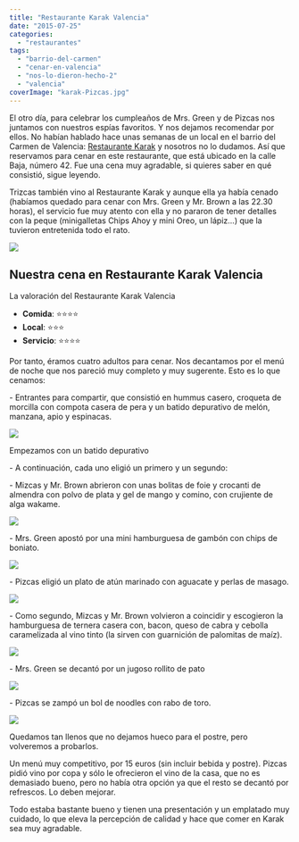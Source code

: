 ```yaml
---
title: "Restaurante Karak Valencia"
date: "2015-07-25"
categories:
  - "restaurantes"
tags:
  - "barrio-del-carmen"
  - "cenar-en-valencia"
  - "nos-lo-dieron-hecho-2"
  - "valencia"
coverImage: "karak-Pizcas.jpg"
---
```


El otro día, para celebrar los cumpleaños de Mrs. Green y de Pizcas nos juntamos con nuestros espías favoritos. Y nos dejamos recomendar por ellos. No habían hablado hace unas semanas de un local en el barrio del Carmen de Valencia: [Restaurante Karak](http://www.restaurantekarak.com/) y nosotros no lo dudamos. Así que reservamos para cenar en este restaurante, que está ubicado en la calle Baja, número 42. Fue una cena muy agradable, si quieres saber en qué consistió, sigue leyendo.

Trizcas también vino al Restaurante Karak y aunque ella ya había cenado (habíamos quedado para cenar con Mrs. Green y Mr. Brown a las 22.30 horas), el servicio fue muy atento con ella y no pararon de tener detalles con la peque (minigalletas Chips Ahoy y mini Oreo, un lápiz...) que la tuvieron entretenida todo el rato.

![](images/13258_804284212967625_1620927325024520739_n.png)

## Nuestra cena en Restaurante Karak Valencia

La valoración del Restaurante Karak Valencia

- **Comida**: ⭐⭐⭐⭐
- **Local**: ⭐⭐⭐
- **Servicio**: ⭐⭐⭐⭐

Por tanto, éramos cuatro adultos para cenar. Nos decantamos por el menú de noche que nos pareció muy completo y muy sugerente. Esto es lo que cenamos:

\- Entrantes para compartir, que consistió en hummus casero, croqueta de morcilla con compota casera de pera y un batido depurativo de melón, manzana, apio y espinacas.

![](images/karak7-Pizcas.jpg)

Empezamos con un batido depurativo

\- A continuación, cada uno eligió un primero y un segundo:

\- Mizcas y Mr. Brown abrieron con unas bolitas de foie y crocanti de almendra con polvo de plata y gel de mango y comino, con crujiente de alga wakame.

![](images/karak5-Pizcas.jpg)

\- Mrs. Green apostó por una mini hamburguesa de gambón con chips de boniato.

![](images/karak4-Pizcas.jpg)

\- Pizcas eligió un plato de atún marinado con aguacate y perlas de masago.

![](images/karak6-Pizcas.jpg)

\- Como segundo, Mizcas y Mr. Brown volvieron a coincidir y escogieron la hamburguesa de ternera casera con, bacon, queso de cabra y cebolla caramelizada al vino tinto (la sirven con guarnición de palomitas de maíz).

![](images/karak2-Pizcas.jpg)

\- Mrs. Green se decantó por un jugoso rollito de pato

![](images/karak-Pizcas.jpg)

\- Pizcas se zampó un bol de noodles con rabo de toro.

![](images/karak3-Pizcas.jpg)

Quedamos tan llenos que no dejamos hueco para el postre, pero volveremos a probarlos.

Un menú muy competitivo, por 15 euros (sin incluir bebida y postre). Pizcas pidió vino por copa y sólo le ofrecieron el vino de la casa, que no es demasiado bueno, pero no había otra opción ya que el resto se decantó por refrescos. Lo deben mejorar.

Todo estaba bastante bueno y tienen una presentación y un emplatado muy cuidado, lo que eleva la percepción de calidad y hace que comer en Karak sea muy agradable.

